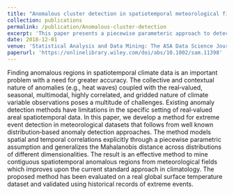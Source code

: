 ```yaml
---
title: "Anomalous cluster detection in spatiotemporal meteorological fields"
collection: publications
permalink: /publication/Anomalous-cluster-detection
excerpt: 'This paper presents a piecewise parameteric approach to detect anomalous clusters in gridded spatio-temporal data.'
date: 2018-12-01
venue: 'Statistical Analysis and Data Mining: The ASA Data Science Journal'
paperurl: 'https://onlinelibrary.wiley.com/doi/abs/10.1002/sam.11398'
---
```

Finding anomalous regions in spatiotemporal climate data is an important problem with a need for greater accuracy. The collective and contextual nature of anomalies (e.g., heat waves) coupled with the real‐valued, seasonal, multimodal, highly correlated, and gridded nature of climate variable observations poses a multitude of challenges. Existing anomaly detection methods have limitations in the specific setting of real‐valued areal spatiotemporal data. In this paper, we develop a method for extreme event detection in meteorological datasets that follows from well known distribution‐based anomaly detection approaches. The method models spatial and temporal correlations explicitly through a piecewise parametric assumption and generalizes the Mahalanobis distance across distributions of different dimensionalities. The result is an effective method to mine contiguous spatiotemporal anomalous regions from meteorological fields which improves upon the current standard approach in climatology. The proposed method has been evaluated on a real global surface temperature dataset and validated using historical records of extreme events.
